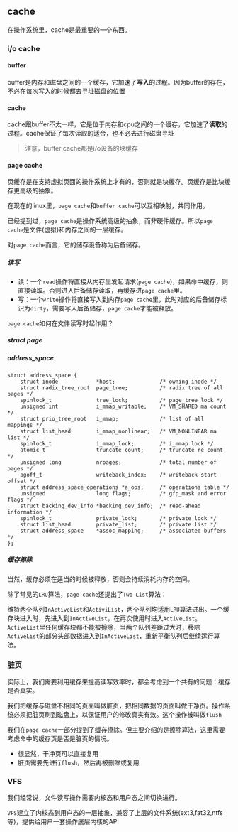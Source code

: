 ## cache

在操作系统里，cache是最重要的一个东西。



### i/o cache

#### buffer

buffer是内存和磁盘之间的一个缓存，它加速了<b>写入</b>的过程。因为buffer的存在，不必在每次写入的时候都去寻址磁盘的位置



#### cache

cache跟buffer不太一样，它是位于内存和cpu之间的一个缓存，它加速了<b>读取</b>的过程。cache保证了每次读取的适合，也不必去进行磁盘寻址



> 注意，buffer cache都是i/o设备的块缓存

#### page cache

页缓存是在支持虚拟页面的操作系统上才有的，否则就是块缓存。页缓存是比块缓存更高级的抽象。

在现在的linux里，`page cache`和`buffer cache`可以互相映射，共同作用。

已经提到过，`page cache`是操作系统高级的抽象，而非硬件缓存。所以`page cache`是文件(虚拟)和内存之间的一层缓存。

对`page cache`而言，它的储存设备称为后备储存。

##### 读写

+ 读：一个`read`操作将直接从内存里发起请求(`page cache`)，如果命中缓存，则直接读取。否则进入后备储存读取，再缓存进`page cache`里。
+ 写：一个`write`操作将直接写入到内存`page cache`里，此时对应的后备储存标识为`dirty`，需要写入后备储存，`page cache`才能被释放。

`page cache`如何在文件读写时起作用？

##### struct page

##### address_space

```
struct address_space {
    struct inode            *host;              /* owning inode */
    struct radix_tree_root  page_tree;          /* radix tree of all pages */
    spinlock_t              tree_lock;          /* page_tree lock */
    unsigned int            i_mmap_writable;    /* VM_SHARED ma count */
    struct prio_tree_root   i_mmap;             /* list of all mappings */
    struct list_head        i_mmap_nonlinear;   /* VM_NONLINEAR ma list */
    spinlock_t              i_mmap_lock;        /* i_mmap lock */
    atomic_t                truncate_count;     /* truncate re count */
    unsigned long           nrpages;            /* total number of pages */
    pgoff_t                 writeback_index;    /* writeback start offset */
    struct address_space_operations *a_ops;     /* operations table */
    unsigned                long flags;         /* gfp_mask and error flags */
    struct backing_dev_info *backing_dev_info;  /* read-ahead information */
    spinlock_t              private_lock;       /* private lock */
    struct list_head        private_list;       /* private list */
    struct address_space    *assoc_mapping;     /* associated buffers */
};
```



##### 缓存擦除

当然，缓存必须在适当的时候被释放，否则会持续消耗内存的空间。

除了常见的`LRU`算法，`page cache`还提出了`Two List`算法：

​	维持两个队列`InActiveList`和`ActiviList`，两个队列均适用`LRU`算法进出。一个缓存块进入时，先进入到`InActiveList`，在再次使用时进入`ActiveList`。`ActiveList`里任何缓存块都不能被擦除，当两个队列差距过大时，移除`ActiveList`的部分头部数据进入到`InActiveList`，重新平衡队列后继续运行算法。



### 脏页

实际上，我们需要利用缓存来提高读写效率时，都会考虑到一个共有的问题：缓存是否真实。

我们把缓存与磁盘不相同的页面叫做脏页，把相同数据的页面叫做干净页。操作系统必须把脏页刷到磁盘上，以保证用户的修改真实有效。这个操作被叫做`flush`



我们在`page cache`一部分提到了缓存擦除。但主要介绍的是擦除算法，这里需要考虑命中的缓存页是否是脏页的情况。

+ 很显然，干净页可以直接复用
+ 脏页需要先进行`flush`，然后再被删除或复用



### VFS

我们经常说，文件读写操作需要内核态和用户态之间切换进行。

`VFS`建立了内核态到用户态的一层抽象，兼容了上层的文件系统(ext3,fat32,ntfs等)，提供给用户一套操作底层内核的API

